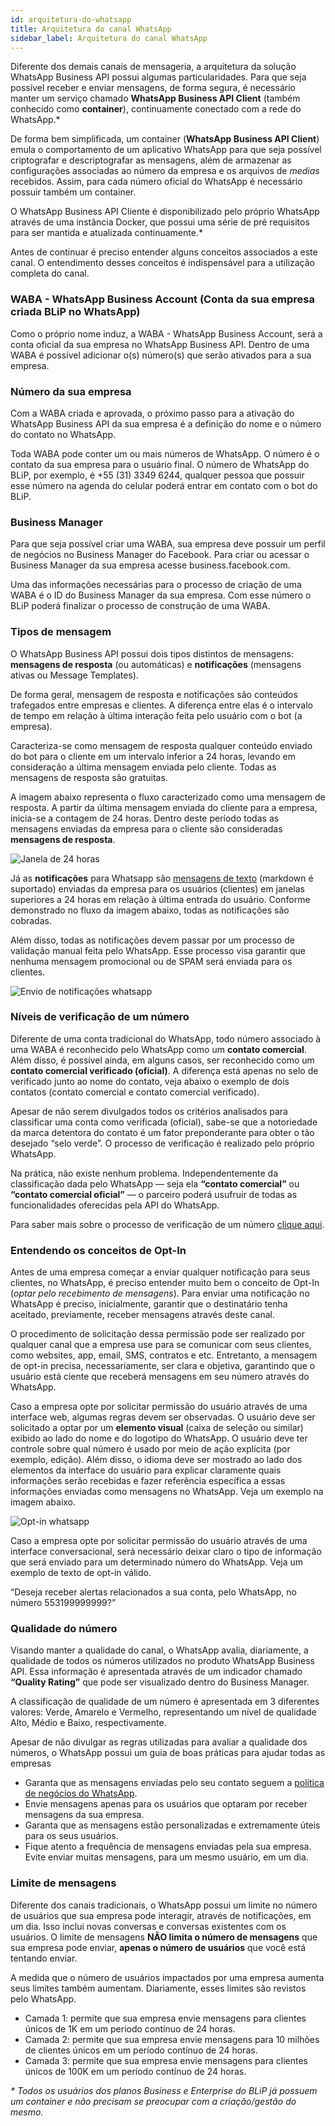 ```yaml
---
id: arquitetura-do-whatsapp
title: Arquitetura do canal WhatsApp
sidebar_label: Arquitetura do canal WhatsApp
---
```


Diferente dos demais canais de mensageria, a arquitetura da solução WhatsApp Business API possui algumas particularidades. Para que seja possível receber e enviar mensagens, de forma segura, é necessário manter um serviço chamado **WhatsApp Business API Client** (também conhecido como **container**), continuamente conectado com a rede do WhatsApp.*


De forma bem simplificada, um container (**WhatsApp Business API Client**) emula o comportamento de um aplicativo WhatsApp para que seja possível criptografar e descriptografar as mensagens, além de armazenar as configurações associadas ao número da empresa e os arquivos de *medias* recebidos. Assim, para cada número oficial do WhatsApp é necessário possuir também um container.

O WhatsApp Business API Cliente é disponibilizado pelo próprio WhatsApp através de uma instância Docker, que possui uma série de pré requisitos para ser mantida e atualizada continuamente.*

Antes de continuar é preciso entender alguns conceitos associados a este canal. O entendimento desses conceitos é indispensável para a utilização completa do canal.

### WABA - WhatsApp Business Account (Conta da sua empresa criada BLiP no WhatsApp)

Como o próprio nome induz, a WABA - WhatsApp Business Account, será a conta oficial da sua empresa no WhatsApp Business API. Dentro de uma WABA é possível adicionar o(s) número(s) que serão ativados para a sua empresa.

### Número da sua empresa

Com a WABA criada e aprovada, o próximo passo para a ativação do WhatsApp Business API da sua empresa é a definição do nome e o número do contato no WhatsApp.

Toda WABA pode conter um ou mais números de WhatsApp. O número é o contato da sua empresa para o usuário final. O número de WhatsApp do BLiP, por exemplo, é +55 (31) 3349 6244, qualquer pessoa que possuir esse número na agenda do celular poderá entrar em contato com o bot do BLiP.

### Business Manager

Para que seja possível criar uma WABA, sua empresa deve possuir um perfil de negócios no Business Manager do Facebook. Para criar ou acessar o Business Manager da sua empresa acesse business.facebook.com.

Uma das informações necessárias para o processo de criação de uma WABA é o ID do Business Manager da sua empresa. Com esse número o BLiP poderá finalizar o processo de construção de uma WABA.

### Tipos de mensagem

O WhatsApp Business API possui dois tipos distintos de mensagens: **mensagens de resposta** (ou automáticas) e **notificações** (mensagens ativas ou Message Templates).

De forma geral, mensagem de resposta e notificações são conteúdos trafegados entre empresas e clientes. A diferença entre elas é o intervalo de tempo em relação à última interação feita pelo usuário com o bot (a empresa).

Caracteriza-se como mensagem de resposta qualquer conteúdo enviado do bot para o cliente em um intervalo inferior a 24 horas, levando em consideração a última mensagem enviada pelo cliente. Todas as mensagens de resposta são gratuitas.

A imagem abaixo representa o fluxo caracterizado como uma mensagem de resposta. A partir da última mensagem enviada do cliente para a empresa, inicia-se a contagem de 24 horas. Dentro deste período todas as mensagens enviadas da empresa para o cliente são consideradas **mensagens de resposta**.

​![Janela de 24 horas](/img/channels/whatsapp/arquitetura-do-whatsapp-1.png)<br>

Já as **notificações** para Whatsapp são <u>mensagens de texto</u> (markdown é suportado) enviadas da empresa para os usuários (clientes) em janelas superiores a 24 horas em relação à última entrada do usuário. Conforme demonstrado no fluxo da imagem abaixo, todas as notificações são cobradas.

Além disso, todas as notificações devem passar por um processo de validação manual feita pelo WhatsApp. Esse processo visa garantir que nenhuma mensagem promocional ou de SPAM será enviada para os clientes.

​![Envio de notificações whatsapp](/img/channels/whatsapp/arquitetura-do-whatsapp-2.png)<br>

### Níveis de verificação de um número

Diferente de uma conta tradicional do WhatsApp, todo número associado à uma WABA é reconhecido pelo WhatsApp como um **contato comercial**. Além disso, é possível ainda, em alguns casos, ser reconhecido como um **contato comercial verificado (oficial)**. A diferença está apenas no selo de verificado junto ao nome do contato, veja abaixo o exemplo de dois contatos (contato comercial e contato comercial verificado).

Apesar de não serem divulgados todos os critérios analisados para classificar uma conta como verificada (oficial), sabe-se que a notoriedade da marca detentora do contato é um fator preponderante para obter o tão desejado “selo verde”. O processo de verificação é realizado pelo próprio WhatsApp.

Na prática, não existe nenhum problema. Independentemente da classificação dada pelo WhatsApp — seja ela **“contato comercial”** ou **“contato comercial oficial”** — o parceiro poderá usufruir de todas as funcionalidades oferecidas pela API do WhatsApp.

Para saber mais sobre o processo de verificação de um número [clique aqui](https://take.net/blog/chatbots/verificacao-de-contas-no-whatsapp-requisitos/).

### Entendendo os conceitos de Opt-In

Antes de uma empresa começar a enviar qualquer notificação para seus clientes, no WhatsApp, é preciso entender muito bem o conceito de Opt-In (*optar pelo recebimento de mensagens*). Para enviar uma notificação no WhatsApp é preciso, inicialmente, garantir que o destinatário tenha aceitado, previamente, receber mensagens através deste canal.

O procedimento de solicitação dessa permissão pode ser realizado por qualquer canal que a empresa use para se comunicar com seus clientes, como websites, app, email, SMS, contratos e etc. Entretanto, a mensagem de opt-in precisa, necessariamente, ser clara e objetiva, garantindo que o usuário está ciente que receberá mensagens em seu número através do WhatsApp.

Caso a empresa opte por solicitar permissão do usuário através de uma interface web, algumas regras devem ser observadas. O usuário deve ser solicitado a optar por um **elemento visual** (caixa de seleção ou similar) exibido ao lado do nome e do logotipo do WhatsApp. O usuário deve ter controle sobre qual número é usado por meio de ação explícita (por exemplo, edição). Além disso, o idioma deve ser mostrado ao lado dos elementos da interface do usuário para explicar claramente quais informações serão recebidas e fazer referência específica a essas informações enviadas como mensagens no WhatsApp. Veja um exemplo na imagem abaixo.

![Opt-in whatsapp](/img/channels/whatsapp/arquitetura-do-whatsapp-3.png)<br>

Caso a empresa opte por solicitar permissão do usuário através de uma interface conversacional, será necessário deixar claro o tipo de informação que será enviado para um determinado número do WhatsApp. Veja um exemplo de texto de opt-in válido.

“Deseja receber alertas relacionados a sua conta, pelo WhatsApp, no número 553199999999?”

### Qualidade do número

Visando manter a qualidade do canal, o WhatsApp avalia, diariamente, a qualidade de todos os números utilizados no produto WhatsApp Business API. Essa informação é apresentada através de um indicador chamado **“Quality Rating”** que pode ser visualizado dentro do Business Manager.

A classificação de qualidade de um número é apresentada em 3 diferentes valores: Verde, Amarelo e Vermelho, representando um nível de qualidade Alto, Médio e Baixo, respectivamente.

Apesar de não divulgar as regras utilizadas para avaliar a qualidade dos números, o WhatsApp possui um guia de boas práticas para ajudar todas as empresas

* Garanta que as mensagens enviadas pelo seu contato seguem a [política de negócios do WhatsApp](https://www.whatsapp.com/legal/business-policy/?fbclid=IwAR2ZeLQV5x2myO8Udcw-pvoFqGnQR-eymyaxQ3RsVlzcoELTSDgufVGYXh8).
* Envie mensagens apenas para os usuários que optaram por receber mensagens da sua empresa.
* Garanta que as mensagens estão personalizadas e extremamente úteis para os seus usuários.
* Fique atento a frequência de mensagens enviadas pela sua empresa. Evite enviar muitas mensagens, para um mesmo usuário, em um dia.

### Limite de mensagens

Diferente dos canais tradicionais, o WhatsApp possui um limite no número de usuários que sua empresa pode interagir, através de notificações, em um dia. Isso inclui novas conversas e conversas existentes com os usuários. O limite de mensagens **NÃO limita o número de mensagens** que sua empresa pode enviar, **apenas o número de usuários** que você está tentando enviar.

A medida que o número de usuários impactados por uma empresa aumenta seus limites também aumentam. Diariamente, esses limites são revistos pelo WhatsApp.

* Camada 1: permite que sua empresa envie mensagens para clientes únicos de 1K em um período contínuo de 24 horas.
* Camada 2: permite que sua empresa envie mensagens para 10 milhões de clientes únicos em um período contínuo de 24 horas.
* Camada 3: permite que sua empresa envie mensagens para clientes únicos de 100K em um período contínuo de 24 horas.


*\* Todos os usuários dos planos Business e Enterprise do BLiP já possuem um container e não precisam se preocupar com a criação/gestão do mesmo.*
